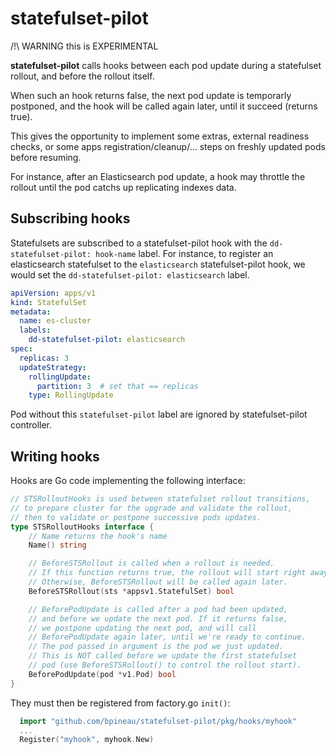 # statefulset-pilot

/!\ WARNING this is EXPERIMENTAL

**statefulset-pilot** calls hooks between each pod update during a statefulset rollout, and before the rollout itself.

When such an hook returns false, the next pod update is temporarly postponed,
and the hook will be called again later, until it succeed (returns true).

This gives the opportunity to implement some extras, external readiness checks,
or some apps registration/cleanup/... steps on freshly updated pods before resuming.

For instance, after an Elasticsearch pod update, a hook may throttle the rollout until the pod
catchs up replicating indexes data.


## Subscribing hooks

Statefulsets are subscribed to a statefulset-pilot hook with  the `dd-statefulset-pilot: hook-name` label.
For instance, to register an elasticsearch statefulset to the `elasticsearch` statefulset-pilot hook,
we would set the `dd-statefulset-pilot: elasticsearch` label.

```yaml
apiVersion: apps/v1
kind: StatefulSet
metadata:
  name: es-cluster
  labels:
    dd-statefulset-pilot: elasticsearch
spec:
  replicas: 3
  updateStrategy:
    rollingUpdate:
      partition: 3  # set that == replicas
    type: RollingUpdate
```

Pod without this `statefulset-pilot` label are ignored by statefulset-pilot controller.


## Writing hooks

Hooks are Go code implementing the following interface:


```Go
// STSRolloutHooks is used between statefulset rollout transitions,
// to prepare cluster for the upgrade and validate the rollout,
// then to validate or postpone successive pods updates.
type STSRolloutHooks interface {
	// Name returns the hook's name
	Name() string

	// BeforeSTSRollout is called when a rollout is needed.
	// If this function returns true, the rollout will start right away.
	// Otherwise, BeforeSTSRollout will be called again later.
	BeforeSTSRollout(sts *appsv1.StatefulSet) bool

	// BeforePodUpdate is called after a pod had been updated,
	// and before we update the next pod. If it returns false,
	// we postpone updating the next pod, and will call
	// BeforePodUpdate again later, until we're ready to continue.
	// The pod passed in argument is the pod we just updated.
	// This is NOT called before we update the first statefulset
	// pod (use BeforeSTSRollout() to control the rollout start).
	BeforePodUpdate(pod *v1.Pod) bool
}
```

They must then be registered from factory.go `init()`:
```Go
  import "github.com/bpineau/statefulset-pilot/pkg/hooks/myhook"
  ...
  Register("myhook", myhook.New)
```

